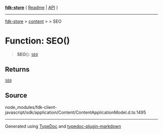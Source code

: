 [**fdk-store**](../../../README.md) ( [Readme](../../../README.md) \| [API](../../../API.md) )

---

[fdk-store](../../../API.md) > [content](../../README.md) > [<internal>](../README.md) > SEO

# Function: SEO()

> **SEO**(): [`SEO`](../type-aliases/type-alias.SEO.md)

## Returns

[`SEO`](../type-aliases/type-alias.SEO.md)

## Source

node_modules/fdk-client-javascript/sdk/application/Content/ContentApplicationModel.d.ts:1495

---

Generated using [TypeDoc](https://typedoc.org/) and [typedoc-plugin-markdown](https://www.npmjs.com/package/typedoc-plugin-markdown)
